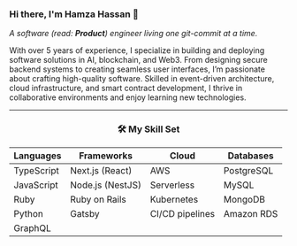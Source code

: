 ### Hi there, I'm Hamza Hassan 👋  
_A software (read: **Product**) engineer living one git-commit at a time._

With over 5 years of experience, I specialize in building and deploying software solutions in AI, blockchain, and Web3. 
From designing secure backend systems to creating seamless user interfaces, I’m passionate about crafting high-quality software. 
Skilled in event-driven architecture, cloud infrastructure, and smart contract development, I thrive in collaborative environments and enjoy learning new technologies.

---
<div align="center">

### 🛠 My Skill Set

  
| **Languages**     | **Frameworks**      | **Cloud**       | **Databases**  |
|-------------------|---------------------|-----------------|----------------|
| TypeScript        | Next.js (React)     | AWS             | PostgreSQL     |
| JavaScript        | Node.js (NestJS)    | Serverless      | MySQL          |
| Ruby              | Ruby on Rails       | Kubernetes      | MongoDB        |
| Python            | Gatsby              | CI/CD pipelines | Amazon RDS     |
| GraphQL           |                    |                 |                |

</div>
